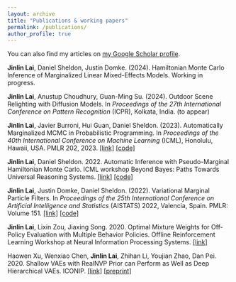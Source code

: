 ```yaml
---
layout: archive
title: "Publications & working papers"
permalink: /publications/
author_profile: true
---
```


You can also find my articles on [my Google Scholar profile](https://scholar.google.com/citations?user=tCc0cGwAAAAJ&hl=en&authuser=1).

**Jinlin Lai**, Daniel Sheldon, Justin Domke. (2024). Hamiltonian Monte Carlo Inference of Marginalized Linear Mixed-Effects Models. Working in progress.

**Jinlin Lai**, Anustup Choudhury, Guan-Ming Su. (2024). Outdoor Scene Relighting with Diffusion Models. In *Proceedings of the 27th International Conference on Pattern Recognition* (ICPR), Kolkata, India. (to appear)

**Jinlin Lai**, Javier Burroni, Hui Guan, Daniel Sheldon. (2023). Automatically Marginalized MCMC in Probabilistic Programming. In *Proceedings of the 40th International Conference on Machine Learning* (ICML), Honolulu, Hawaii, USA. PMLR 202, 2023. [[link]](https://arxiv.org/pdf/2302.00564.pdf) [[code]](https://github.com/lll6924/automatically-marginalized-MCMC)

**Jinlin Lai**, Daniel Sheldon. 2022. Automatic Inference with Pseudo-Marginal Hamiltonian Monte Carlo. ICML workshop Beyond Bayes: Paths Towards Universal Reasoning Systems. [[link]](https://drive.google.com/file/d/1dIZ3CYLsdtCqoMEALtJqB6qGqmikbIph/view) [[code]](https://github.com/lll6924/AIwPMHMC)

**Jinlin Lai**, Justin Domke, Daniel Sheldon. (2022). Variational Marginal Particle Filters. In *Proceedings of the 25th International Conference on Artificial Intelligence and Statistics* (AISTATS) 2022, Valencia, Spain. PMLR: Volume 151. [[link]](https://arxiv.org/pdf/2109.15134.pdf) [[code]](https://github.com/lll6924/VMPF)

**Jinlin Lai**, Lixin Zou, Jiaxing Song. 2020. Optimal Mixture Weights for Off-Policy Evaluation with Multiple Behavior Policies. Offline Reinforcement Learning Workshop at Neural Information Processing Systems. [[link]](https://arxiv.org/pdf/2011.14359.pdf)

Haowen Xu, Wenxiao Chen, **Jinlin Lai**, Zhihan Li, Youjian Zhao, Dan Pei. 2020. Shallow VAEs with RealNVP Prior can Perform as Well as Deep Hierarchical VAEs. ICONIP. [[link]](https://link.springer.com/chapter/10.1007/978-3-030-63823-8_74) [[preprint]](https://arxiv.org/pdf/1905.13452.pdf)